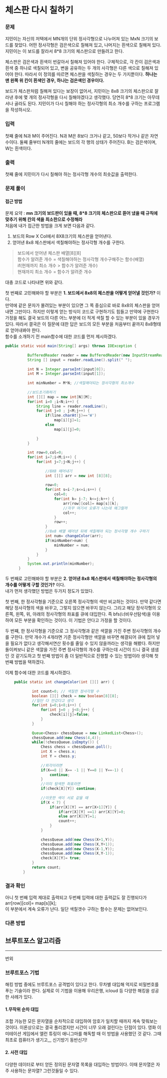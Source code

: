 # 체스판 다시 칠하기
### 문제
지민이는 자신의 저택에서 MN개의 단위 정사각형으로 나누어져 있는 MxN 크기의 보드를 찾았다. 어떤 정사각형은 검은색으로 칠해져 있고, 나머지는 흰색으로 칠해져 있다. 지민이는 이 보드를 잘라서 8*8 크기의 체스판으로 만들려고 한다.

체스판은 검은색과 흰색이 번갈아서 칠해져 있어야 한다. 구체적으로, 각 칸이 검은색과 흰색 중 하나로 색칠되어 있고, 변을 공유하는 두 개의 사각형은 다른 색으로 칠해져 있어야 한다. 따라서 이 정의를 따르면 체스판을 색칠하는 경우는 두 가지뿐이다. __하나는 맨 왼쪽 위 칸이 흰색인 경우, 하나는 검은색인 경우이다.__

보드가 체스판처럼 칠해져 있다는 보장이 없어서, 지민이는 8x8 크기의 체스판으로 잘라낸 후에 몇 개의 정사각형을 다시 칠해야겠다고 생각했다. 당연히 8*8 크기는 아무데서나 골라도 된다. 지민이가 다시 칠해야 하는 정사각형의 최소 개수를 구하는 프로그램을 작성하시오.

### 입력
첫째 줄에 N과 M이 주어진다. N과 M은 8보다 크거나 같고, 50보다 작거나 같은 자연수이다. 둘째 줄부터 N개의 줄에는 보드의 각 행의 상태가 주어진다. B는 검은색이며, W는 흰색이다.

### 출력
첫째 줄에 지민이가 다시 칠해야 하는 정사각형 개수의 최솟값을 출력한다.

### 문제 풀이

#### 접근 방법
문제 요약 :  __mn 크기의 보드판이 있을 때, 8*8 크기의 체스판으로 뜯어 냈을 때 규칙에 맞추기 위해 칸의 색을 최소한으로 수정해라__      
처음에 내가 접근한 방법을 크게 보면 다음과 같다.
1. 보드의 Row X Col에서 8X8크기의 체스판을 얻어낸다. 
2. 얻어낸 8x8 체스판에서 색칠해야하는 정사각형 개수를 구한다.

>보드에서 얻어낸 체스판 배열[8][8]   
함수가 알려준 개수 = 색칠해야하는 정사각형 개수구해주는 함수(배열)   
if(현재까지 최소 개수 > 함수가 알려준 개수)   
현재까지 최소 개수 = 함수가 알려준 개수   
    

대충 코드로 나타내면 위와 같다.

첫 번째로 고민해봐야 할 부분은 __1. 보드에서 8x8의 체스판을 어떻게 얻어낼 것인가?__ 이다.   
만약에 같은 문자가 몰려있는 부분이 있으면 그 쪽 중심으로 바로 8x8의 체스판을 얻어내면 그만이다. 하지만 이렇게 얻는 방식이 코드로 구현하기도 힘들고 만약에 구현한다 가정을 해도
결국 보드의 다른 어느 부분에 더 적게 색칠 할 수 있는 부분이 있을 경우가 있다. 따라서 결국은 이 질문에 대한 답은 보드의 모든 부분을 처음부터 끝까지 8x8형태로 얻어내봐야 한다.   
함수를 소개하기 전 main함수에 대한 코드를 먼저 제시하겠다.

  ``` java 
  public static void main(String[] args) throws IOException {
			
			BufferedReader reader = new BufferedReader(new InputStreamReader(System.in));
			String [] input = reader.readLine().split(" ");
		
			int N = Integer.parseInt(input[0]);
			int M = Integer.parseInt(input[1]);
			
			int minNumber = M*N; //색칠해야되는 정사각형의 최소개수
			
			//보드초기화하기
			int [][] map = new int[N][M];
			for(int i=0 ;i<N;i++) {
				String line = reader.readLine();
				for(int j=0 ; j<M;j++) {
					if(line.charAt(j)=='W')
						map[i][j]=1;
					else 
						map[i][j]=0;
					
				}
			}
			
			int row=0,col=0;
			for(int i=7;i<M;i++) {
				for(int j=7;j<N;j++) {
					
					//8X8 떼어내기
					int [][] arr = new int [8][8];
					
					row=0;
					for(int s=i-7;s<=i;s++) {
						col=0;
						for(int k= j-7; k<=j;k++) {
							arr[row][col]= map[s][k];
							//자꾸 여기서 오류가 나는데 왜그럴까
							col++;
						}
						row++;
					}
					//8x8 배열 떼어낸 뒤에 색칠해야 되는 정사각형 개수 구하기 
					int num= changeColor(arr);
					if(minNumber>num) {
						minNumber = num;
					}					
				}
			}			
			System.out.println(minNumber);			
		}
```

두 번째로 고민해봐야 할 부분은 __2. 얻어낸 8x8 체스판에서 색칠해야하는 정사각형의 개수를 어떻게 구할 것인가?__ 이다.   
내가 먼저 생각했던 방법은 두가지 정도가 있었다.      

첫 번째, 한 정사각형을 기준으로 오른쪽 정사각형의 색만 비교하는 것이다. 만약 같다면 해당 정사각형의 색을 바꾸고, 그렇지 않으면 바꾸지 않는다. 그리고 해당 정삭각형의 오른쪽, 왼쪽, 위, 아래의 정사각형의 좌표를 큐에 대입한다. 즉 bfs(너비우선탐색)을 이용하여 모든 부분을 확인하는 것이다. 이 기법은 안다고 가정을 할 것이다.    

두 번쨰, 한 정사각형을 기준으로 그 정사각형과 같은 색깔을 가진 주변 정사각형의 개수를 구한다. 만약 개수가 4개라면 기준 정사각형만 색깔을 바꾸면 해결되어 큐에 집어 넣을 필요가 없다고 생각해서연산 횟수를 줄일 수 있지 않을까라는 생각을 해봤다. 하지만 돌이켜보니 같은 색깔을 가진 주변 정사각형의 개수를 구하는데 시간이 드니 결국 샘샘인 것 같기도하고 첫 번째 방법이 좀 더 일반적으로 진행할 수 있는 방법이라 생각해 첫 번째 방법을 택하겠다.    

이제 함수에 대한 코드를 제시하겠다.   

``` java
	public static int changeColor(int [][] arr) {
			
			int count=0; // 색칠한 정사각형 수
			boolean [][] check = new boolean[8][8];
			//일단 다 안갔다고 생각
			for(int i=0;i<8;i++) {
				for(int j=0 ; j<8;j++) {
					check[i][j]=false;
				}
			}
			
			Queue<Chess> chessQueue = new LinkedList<Chess>();
			chessQueue.add(new Chess(4,4));
			while(!chessQueue.isEmpty()) {
				Chess chess = chessQueue.poll();
				int X = chess.x;
				int Y = chess.y;
				
				//외각이라면
				if(X==8 || X== -1 || Y==8 || Y==-1) {
					continue;
				}
				//이미 탐색한 좌표라면
				if(check[X][Y]) continue;
				
				//이웃한 색이 서로 같을 때
				if(X < 7) {
					if(arr[X][Y] == arr[X+1][Y]) {
						if(arr[X][Y] ==1) arr[X][Y]=0;
						else arr[X][Y]=1;
						count++;
					}
				}
				
				chessQueue.add(new Chess(X+1,Y));
				chessQueue.add(new Chess(X,Y+1));
				chessQueue.add(new Chess(X-1,Y));
				chessQueue.add(new Chess(X,Y-1));
				check[X][Y]= true;				
			}			
			return count;
		}
```


### 결과 확인
아니 첫 번째 입력 제대로 출력되고 두번째 입력에 대한 출력값도 잘 진행되다가    
	arr[row][col]= map[s][k];   
이 부분에서 계속 오류가 난다. 일단 색칠갯수 구하는 함수는 문제는 없어보인다.

### 다른 방법

## 브루트포스 알고리즘
***
번외
### 브루트포스 기법
해킹 방법 중에도 브루트포스 공격법이 있다고 한다. 무차별 대입해 억지로 비밀번호를 푸는 기술이라 한다. 실제로 이 기법을 이용해 우리은행, icloud 등 다양한 해킹을 성공한 사례가 있다.

#### 1.무작위 순차 대입
조합 가능한 모든 문자열을 순차적으로 대입하여 암호가 일치할 때까지 계속 맞춰보는 것이다. 이론상으로는 결국 풀리겠지만 시간이 너무 오래 걸린다는 단점이 있다.
영화 이미테이션 게임에서 엘런 튜링이 애니그마를 해독할 때 이 방법을 사용했던 것 같다. 그때 최초로 컴퓨터가 생기고,,, 신기방기 동반신기!
#### 2. 사전 대입
다양한 데이터로 부터 얻든 정의된 문자열 목록을 대입하는 방법이다. 이때 문자열은 자주 사용하는 문자열? 그런것들일 수 있다. 
